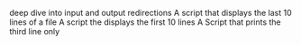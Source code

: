 deep dive into input and output redirections
A script that displays the last 10 lines of a file
A script the displays the first 10 lines
A Script that prints the third line only
